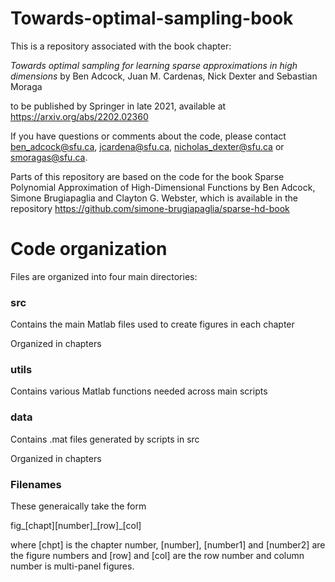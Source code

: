 # Towards-optimal-sampling-book
This is a repository associated with the book chapter:

_Towards optimal sampling for learning sparse approximations in high dimensions_ by Ben Adcock, Juan M. Cardenas, Nick Dexter and Sebastian Moraga 

to be published by Springer in late 2021, available at https://arxiv.org/abs/2202.02360

If you have questions or comments about the code, please contact [ben_adcock@sfu.ca](mailto:ben_adcock@sfu.ca?subject=[GitHub]%20Source%20Han%20Sans), [jcardena@sfu.ca](mailto:jcardena@sfu.ca?subject=[GitHub]%20Source%20Han%20Sans), [nicholas_dexter@sfu.ca](mailto:nicholas_dexter@sfu.ca?subject=[GitHub]%20Source%20Han%20Sans) or [smoragas@sfu.ca](mailto:smoragas@sfu.ca?subject=[GitHub]%20Source%20Han%20Sans).

Parts of this repository are based on the code for the book Sparse Polynomial Approximation of High-Dimensional Functions by Ben Adcock, Simone Brugiapaglia and Clayton G. Webster, which is available in the repository https://github.com/simone-brugiapaglia/sparse-hd-book

# Code organization 
Files are organized into four main directories:

### src 
Contains the main Matlab files used to create figures in each chapter

Organized in chapters

### utils 
Contains various Matlab functions needed across main scripts

### data 
Contains .mat files generated by scripts in src

Organized in chapters

### Filenames

These generaically take the form 

fig_[chapt][number]\_[row]_[col]

where [chpt] is the chapter number, [number], [number1] and [number2] are the figure numbers and [row] and [col] are the row number and column number is multi-panel figures.
